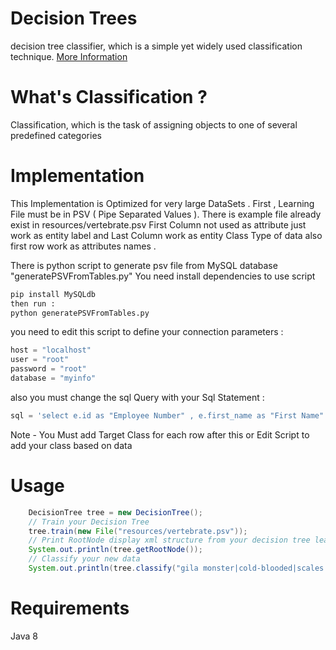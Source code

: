 # Decision Trees

decision tree classifier, which is a simple yet widely used classification technique.
[More Information](http://en.wikipedia.org/wiki/Decision_tree)

# What's Classification ?

Classification, which is the task of assigning objects to one of several predefined
categories

# Implementation

This Implementation is Optimized for very large DataSets .
First , Learning File must be in PSV ( Pipe Separated Values ). There is example file already exist in resources/vertebrate.psv
First Column not used as attribute just work as entity label and Last Column work as entity Class Type of data
also first row work as attributes names .

There is python script to generate psv file from MySQL database "generatePSVFromTables.py"
You need install dependencies to use script
```python
pip install MySQLdb
then run :
python generatePSVFromTables.py
```
you need to edit this script to define your connection parameters :

```python
host = "localhost"
user = "root"
password = "root"
database = "myinfo"
```

also you must change the sql Query with your Sql Statement :

```python
sql = 'select e.id as "Employee Number" , e.first_name as "First Name" , e.last_name as "Last Name", e.haschildren as "Has Children" , d.department_name as "Department Name" from employees e,department d where e.department_no = d.id;'
```

Note - You Must add Target Class for each row after this or Edit Script to add your class based on data

 
# Usage


```java
	DecisionTree tree = new DecisionTree();
	// Train your Decision Tree
	tree.train(new File("resources/vertebrate.psv"));
	// Print RootNode display xml structure from your decision tree learning
	System.out.println(tree.getRootNode());
	// Classify your new data
	System.out.println(tree.classify("gila monster|cold-blooded|scales|no|no|no|yes|yes"));
```

# Requirements
Java 8